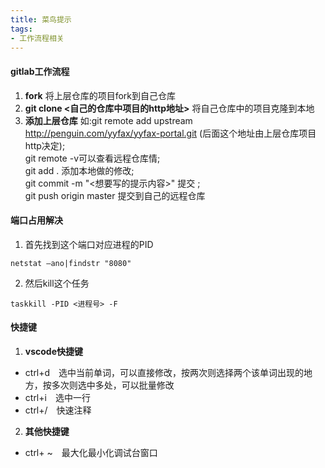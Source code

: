 ```yaml
---
title: 菜鸟提示
tags:
- 工作流程相关
---
```

#### gitlab工作流程
1. **fork** 将上层仓库的项目fork到自己仓库
2. **git clone <自己的仓库中项目的http地址>** 将自己仓库中的项目克隆到本地
3. **添加上层仓库**  如:git remote add upstream http://penguin.com/yyfax/yyfax-portal.git (后面这个地址由上层仓库项目http决定);</br> git remote -v可以查看远程仓库情;</br>git add . 添加本地做的修改;</br> git commit -m "<想要写的提示内容>" 提交 ;</br> git push origin master 提交到自己的远程仓库	

#### 端口占用解决
1. 首先找到这个端口对应进程的PID
```    
netstat –ano|findstr "8080"
```
2. 然后kill这个任务
```         
taskkill -PID <进程号> -F
```

#### 快捷键
1. **vscode快捷键**
* ctrl+d　选中当前单词，可以直接修改，按两次则选择两个该单词出现的地方，按多次则选中多处，可以批量修改
* ctrl+i　选中一行
* ctrl+/　快速注释
2. **其他快捷键**
* ctrl+ ~　最大化最小化调试台窗口